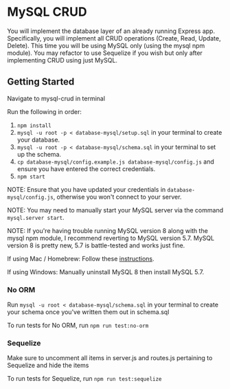 # MySQL CRUD

You will implement the database layer of an already running Express app. Specifically, you will implement all CRUD operations (Create, Read, Update, Delete). This time you will be using MySQL only (using the mysql npm module). You may refactor to use Sequelize if you wish but only after implementing CRUD using just MySQL.

## Getting Started

Navigate to mysql-crud in terminal

Run the following in order:

1.  `npm install`
1.  `mysql -u root -p < database-mysql/setup.sql` in your terminal to create your database.
1.  `mysql -u root -p < database-mysql/schema.sql` in your terminal to set up the schema.
1.  `cp database-mysql/config.example.js database-mysql/config.js` and ensure you have entered the correct credentials.
1.  `npm start`

NOTE: Ensure that you have updated your credentials in `database-mysql/config.js`, otherwise you won't connect to your server.

NOTE: You may need to manually start your MySQL server via the command `mysql.server start`.

NOTE: If you're having trouble running MySQL version 8 along with the mysql npm module, I recommend reverting to MySQL version 5.7. MySQL version 8 is pretty new, 5.7 is battle-tested and works just fine.

If using Mac / Homebrew: Follow these [instructions](https://stackoverflow.com/a/51031221/8378145).

If using Windows: Manually uninstall MySQL 8 then install MySQL 5.7.

### No ORM

Run `mysql -u root < database-mysql/schema.sql` in your terminal to create your schema once you've written them out in schema.sql

To run tests for No ORM, run `npm run test:no-orm`

### Sequelize

Make sure to uncomment all items in server.js and routes.js pertaining to Sequelize and hide the items

To run tests for Sequelize, run `npm run test:sequelize`
